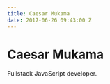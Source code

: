 ```yaml
---
title: Caesar Mukama
date: 2017-06-26 09:43:00 Z
---
```


# Caesar Mukama

Fullstack JavaScript developer.

